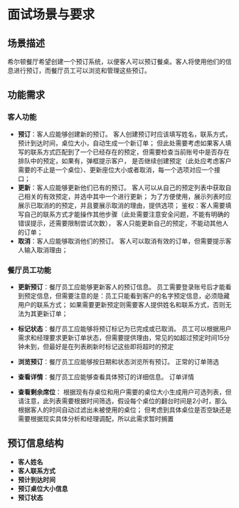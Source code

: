 
# 面试场景与要求

## 场景描述

希尔顿餐厅希望创建一个预订系统，以便客人可以预订餐桌。客人将使用他们的信息进行预订，而餐厅员工可以浏览和管理这些预订。

## 功能需求

### 客人功能

- **预订**：客人应能够创建新的预订。
客人创建预订时应该填写姓名，联系方式，预计到达时间，桌位大小，自动生成一个新订单；
但此处需要考虑如果客人填写的联系方式匹配到了一个已经存在的预定，但需要检查当前账号中是否存在排队中的预定，如果有，弹框提示客户，
是否继续创建预定（此处应考虑客户需要的不止是一个桌位）、更新座位大小或者取消，每一个选项对应一个接口；
- **更新**：客人应能够更新他们已有的预订。
客人可以从自己的预定列表中获取自己相关的有效预定，并选中其中一个进行更新；
为了方便使用，展示列表时应展示已取消的的预定，并且要展示取消的理由，提供选项；
鉴权：客人需要填写自己的联系方式才能操作其他步骤（此处需要注意安全问题，不能有明确的错误提示，还需要限制尝试次数），
客人只能更新自己的预定，不能动其他人的订单；
- **取消**：客人应能够取消他们的预订。
客人可以取消有效的订单，但需要提示客人输入取消理由；

### 餐厅员工功能

- **更新预订**：餐厅员工应能够更新客人的预订信息。
员工需要登录账号后才能看到预定信息，但需要注意的是：员工只能看到客户的名字预定信息，必须隐藏用户的联系方式；
如果需要更新预定则需要客人提供姓名和联系方式，否则无法为其更新订单；

- **标记状态**：餐厅员工应能够将预订标记为已完成或已取消。
员工可以根据用户需求和经理要求更新订单状态，但需要提供理由，常见的如超过预定时间15分钟未到，但最好是在列表刷新时标记这些即将超时的预定

- **浏览预订**：餐厅员工应能够按日期和状态浏览所有预订。
正常的订单筛选

- **查看详情**：餐厅员工应能够查看具体预订的详细信息。
订单详情

- **查看剩余席位**：
根据现有存桌位和用户需要的桌位大小生成用户可选列表，但请注意，此列表需要根据时间筛选，假设每个桌位的翻台时间是2小时，那么根据客人的时间自动过滤出未被使用的桌位；
但考虑到具体桌位是否空缺还是需要根据现实具体分析和经理调配，所以此需求暂时搁置

## 预订信息结构

- **客人姓名**
- **客人联系方式**
- **预计到达时间**
- **预订桌位大小信息**
- **预订状态**

